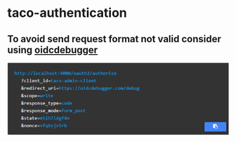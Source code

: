 # taco-authentication

## To avoid send request format not valid consider using [oidcdebugger](https://oidcdebugger.com/)

![oidc helper tool to generate request](/oidcdebugger.png "oidc snippet")
